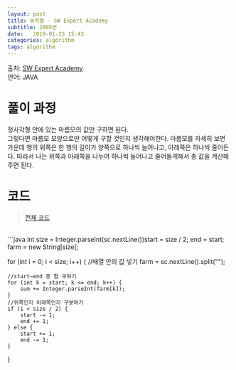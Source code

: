 ```yaml
---
layout: post
title: 농작물 - SW Expert Academy
subtitle: 2805번
date:   2019-01-23 15:43
categories: algorithm
tags: algorithm
---
```

출처: [SW Expert Academy](https://www.swexpertacademy.com/main/code/problem/problemDetail.do?contestProbId=AV7GLXqKAWYDFAXB&categoryId=AV7GLXqKAWYDFAXB&categoryType=CODE)  
언어: JAVA

# 풀이 과정
정사각형 안에 있는 마름모의 값만 구하면 된다.  
그렇다면 마름모 모양으로만 어떻게 구할 것인지 생각해야한다. 마름모를 자세히 보면 가운데 행의 위쪽은 한 행의 길이가 양쪽으로 하나씩 늘어나고, 아래쪽은 하나씩 줄어든다. 따라서 나는 위쪽과 아래쪽을 나누어 하나씩 늘어나고 줄어들게해서 총 값을 계산해주면 된다.

# 코드
> [전체 코드](https://github.com/soomin0328/Algorithm/blob/master/Algorithm/src/SW_Expert_Academy/%EB%86%8D%EC%9E%91%EB%AC%BC_2805.java)

<br>
```java
int size = Integer.parseInt(sc.nextLine())start = size / 2;
end = start;
farm = new String[size];

for (int i = 0; i < size; i++) {
    //배열 안의 값 넣기
    farm = sc.nextLine().split("");
    
    //start~end 총 합 구하기
    for (int k = start; k <= end; k++) {
        sum += Integer.parseInt(farm[k]);
    }
    //위쪽인지 아래쪽인지 구분하기
    if (i < size / 2) {
        start -= 1;
        end += 1;
    } else {
        start += 1;
        end -= 1;
    }
}
```